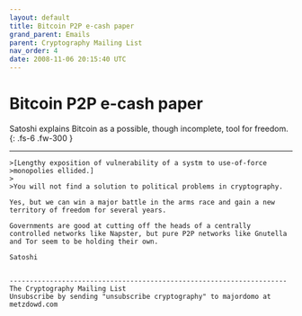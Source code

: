 ```yaml
---
layout: default
title: Bitcoin P2P e-cash paper
grand_parent: Emails
parent: Cryptography Mailing List
nav_order: 4
date: 2008-11-06 20:15:40 UTC
---
```


# Bitcoin P2P e-cash paper

Satoshi explains Bitcoin as a possible, though incomplete, tool for freedom.
{: .fs-6 .fw-300 } 

---

```
>[Lengthy exposition of vulnerability of a systm to use-of-force
>monopolies ellided.]
>
>You will not find a solution to political problems in cryptography.

Yes, but we can win a major battle in the arms race and gain a new territory of freedom for several years.

Governments are good at cutting off the heads of a centrally controlled networks like Napster, but pure P2P networks like Gnutella and Tor seem to be holding their own.

Satoshi


---------------------------------------------------------------------
The Cryptography Mailing List
Unsubscribe by sending "unsubscribe cryptography" to majordomo at metzdowd.com
```
